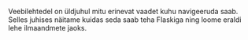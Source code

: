 Veebilehtedel on üldjuhul mitu erinevat vaadet kuhu navigeeruda saab. Selles juhises näitame kuidas seda saab teha Flaskiga ning loome eraldi lehe ilmaandmete jaoks. 
